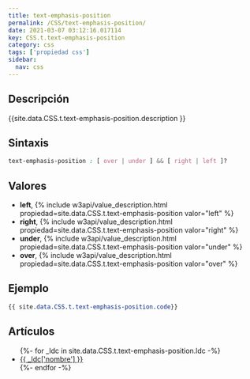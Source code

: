 ```yaml
---
title: text-emphasis-position
permalink: /CSS/text-emphasis-position/
date: 2021-03-07 03:12:16.017114
key: CSS.t.text-emphasis-position
category: css
tags: ['propiedad css']
sidebar: 
  nav: css
---
```


## Descripción
{{site.data.CSS.t.text-emphasis-position.description }}

## Sintaxis
~~~css
text-emphasis-position : [ over | under ] && [ right | left ]?
~~~

## Valores
* **left**,  {% include w3api/value_description.html propiedad=site.data.CSS.t.text-emphasis-position valor="left" %}
* **right**,  {% include w3api/value_description.html propiedad=site.data.CSS.t.text-emphasis-position valor="right" %}
* **under**,  {% include w3api/value_description.html propiedad=site.data.CSS.t.text-emphasis-position valor="under" %}
* **over**,  {% include w3api/value_description.html propiedad=site.data.CSS.t.text-emphasis-position valor="over" %}

## Ejemplo
~~~css
{{ site.data.CSS.t.text-emphasis-position.code}}
~~~

## Artículos
<ul>
{%- for _ldc in site.data.CSS.t.text-emphasis-position.ldc -%}
   <li>
       <a href="{{_ldc['url'] }}">{{ _ldc['nombre'] }}</a>
   </li>
{%- endfor -%}
</ul>
